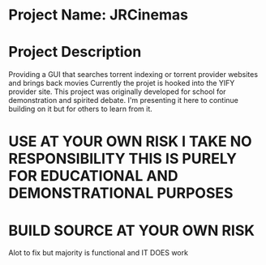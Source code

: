 Project Name: JRCinemas
==================
Project Description
===================
Providing a GUI that searches torrent indexing or torrent provider websites and brings back movies
Currently the projet is hooked into the YIFY provider site. This project was originally developed for 
school for demonstration and spirited debate. I'm presenting it here to continue building on it but for others to learn from it.

USE AT YOUR OWN RISK I TAKE NO RESPONSIBILITY THIS IS PURELY FOR EDUCATIONAL AND DEMONSTRATIONAL PURPOSES
=======================
BUILD SOURCE AT YOUR OWN RISK
=======================

Alot to fix but majority is functional and IT DOES work
